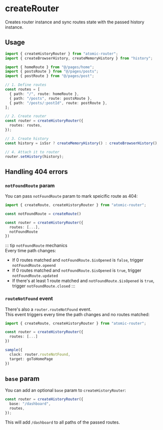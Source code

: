 # createRouter

Creates router instance and sync routes state with the passed history instance.

## Usage

```ts
import { createHistoryRouter } from "atomic-router";
import { createBrowserHistory, createMemoryHistory } from "history";

import { homeRoute } from "@/pages/home";
import { postsRoute } from "@/pages/posts";
import { postRoute } from "@/pages/post";

// 1. Define routes
const routes = [
  { path: "/", route: homeRoute },
  { path: "/posts", route: postsRoute },
  { path: "/posts/:postId", route: postRoute },
];

// 2. Create router
const router = createHistoryRouter({
  routes: routes,
});

// 3. Create history
const history = isSsr ? createMemoryHistory() : createBrowserHistory();

// 4. Attach it to router
router.setHistory(history);
```

## Handling 404 errors

### `notFoundRoute` param

You can pass `notFoundRoute` param to mark speicific route as 404:

```ts
import { createRoute, createHistoryRouter } from "atomic-router";

const notFoundRoute = createRoute()

const router = createHistoryRouter({
  routes: [...],
  notFoundRoute
})
```

::: tip `notFoundRoute` mechanics  
Every time path changes:  
- If 0 routes matched and `notFoundRoute.$isOpened` is `false`, trigger `notFoundRoute.opeend`
- If 0 routes matched and `notFoundRoute.$isOpened` is `true`, trigger `notFoundRoute.updated`
- If there's at least 1 route matched and `notFoundRoute.$isOpened` is `true`, trigger `notFoundRoute.closed`
:::

### `routeNotFound` event

There's also a `router.routeNotFound` event.  
This event triggers every time the path changes and no routes matched:

```ts
import { createRoute, createHistoryRouter } from "atomic-router";

const router = createHistoryRouter({
  routes: [...]
})

sample({
  clock: router.routeNotFound,
  target: goToHomePage
})
```

## `base` param

You can add an optional `base` param to `createHistoryRouter`:

```ts
const router = createHistoryRouter({
  base: "/dashboard",
  routes,
});
```

This will add `/dashboard` to all paths of the passed routes.
